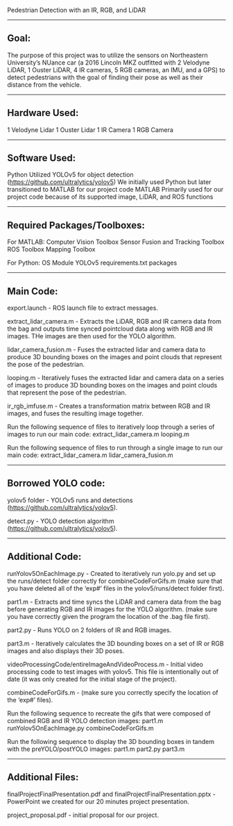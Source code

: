 Pedestrian Detection with an IR, RGB, and LiDAR


-------------------------------
Goal:
-------------------------------
The purpose of this project was to utilize the sensors on Northeastern University’s NUance car (a 2016 Lincoln MKZ outfitted with 2 Velodyne LiDAR, 1 Ouster LiDAR, 4 IR cameras, 5 RGB cameras, an IMU, and a GPS) to detect pedestrians with the goal of finding their pose as well as their distance from the vehicle.


-------------------------------
Hardware Used:
-------------------------------
1 Velodyne Lidar
1 Ouster Lidar
1 IR Camera
1 RGB Camera


-------------------------------
Software Used:
-------------------------------
Python
Utilized YOLOv5 for object detection (https://github.com/ultralytics/yolov5)
We initially used Python but later transitioned to MATLAB for our project code
MATLAB
Primarily used for our project code because of its supported image, LiDAR, and ROS functions


-------------------------------
Required Packages/Toolboxes:
-------------------------------
For MATLAB:
Computer Vision Toolbox
Sensor Fusion and Tracking Toolbox
ROS Toolbox
Mapping Toolbox

For Python:
OS Module
YOLOv5 requirements.txt packages


-------------------------------
Main Code:
-------------------------------
export.launch - ROS launch file to extract messages.

extract_lidar_camera.m - Extracts the LiDAR, RGB and IR camera data from the bag and outputs time synced pointcloud data along with RGB and IR images. THe images are then used for the YOLO algorithm.

lidar_camera_fusion.m - Fuses the extracted lidar and camera data to produce 3D bounding boxes on the images and point clouds that represent the pose of the pedestrian.

looping.m - Iteratively fuses the extracted lidar and camera data on a series of images to produce 3D bounding boxes on the images and point clouds that represent the pose of the pedestrian.

ir_rgb_imfuse.m - Creates a transformation matrix between RGB and IR images, and fuses the resulting image together.

Run the following sequence of files to iteratively loop through a series of images to run our main code:
extract_lidar_camera.m
looping.m

Run the following sequence of files to run through a single image to run our main code:
extract_lidar_camera.m
lidar_camera_fusion.m


-------------------------------
Borrowed YOLO code:
-------------------------------
yolov5 folder - YOLOv5 runs and detections (https://github.com/ultralytics/yolov5).

detect.py - YOLO detection algorithm (https://github.com/ultralytics/yolov5).


-------------------------------
Additional Code:
-------------------------------
runYolov5OnEachImage.py - Created to iteratively run yolo.py and set up the runs/detect folder correctly for combineCodeForGifs.m (make sure that you have deleted all of the ‘exp#’ files in the yolov5/runs/detect folder first).

part1.m - Extracts and time syncs the LiDAR and camera data from the bag before generating RGB and IR images for the YOLO algorithm. (make sure you have correctly given the program the location of the .bag file first).

part2.py - Runs YOLO on 2 folders of IR and RGB images.

part3.m - Iteratively calculates the 3D bounding boxes on a set of IR or RGB images and also displays their 3D poses.

videoProcessingCode/entireImageAndVideoProcess.m - Initial video processing code to test images with yolov5. This file is intentionally out of date (it was only created for the initial stage of the project).

combineCodeForGifs.m -  (make sure you correctly specify the location of the ‘exp#’ files).

Run the following sequence to recreate the gifs that were composed of combined RGB and IR YOLO detection images:
part1.m
runYolov5OnEachImage.py 
combineCodeForGifs.m

Run the following sequence to display the 3D bounding boxes in tandem with the preYOLO/postYOLO images:
part1.m
part2.py
part3.m


-------------------------------
Additional Files:
-------------------------------
finalProjectFinalPresentation.pdf and finalProjectFinalPresentation.pptx - PowerPoint we created for our 20 minutes project presentation.

project_proposal.pdf - initial proposal for our project.

